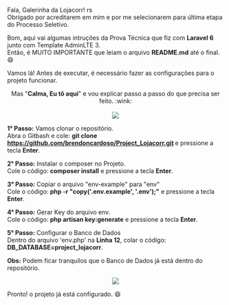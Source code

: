 Fala, Galerinha da Lojacorr! rs <br>
Obrigado por acreditarem em mim e por me selecionarem para última etapa do Processo Seletivo. 

Bom, aqui vai algumas intruções da Prova Técnica que fiz com <strong>Laravel 6</strong> junto com Template AdminLTE 3. <br>
Então, é MUITO IMPORTANTE que leiam o arquivo <strong>README.md</strong> até o final. :smile: 

Vamos lá! Antes de executar, é necessário fazer as configurações para o projeto funcionar. <br>

<p align="center">
   Mas "<strong>Calma, Eu tô aqui</strong>" e vou explicar passo a passo do que precisa ser feito. :wink: <br><br>
  <img src="https://i.pinimg.com/originals/b0/37/df/b037df079ca328b196300f3a24816e9c.gif" />
</p>

<strong>1° Passo:</strong> Vamos clonar o repositório. <br>
Abra o Gitbash e cole: <strong> git clone https://github.com/brendoncardoso/Project_Lojacorr.git </strong> e pressione a tecla <strong>Enter</strong>. 

<strong>2° Passo:</strong> Instalar o composer no Projeto. <br>
Cole o código: <strong>composer install</strong> e pressione a tecla <strong>Enter</strong>. 

<strong>3° Passo:</strong> Copiar o arquivo "env-example" para "env" <br>
Cole o código: <strong>php -r "copy('.env.example', '.env');"</strong> e pressione a tecla <strong>Enter</strong>.

<strong>4° Passo:</strong> Gerar Key do arquivo env. <br>
Cole o código: <strong>php artisan key:generate</strong> e pressione a tecla <strong>Enter</strong>.

<strong>5° Passo:</strong> Configurar o Banco de Dados <br>
Dentro do arquivo 'env.php' na <strong>Linha 12</strong>, colar o código: <strong>DB_DATABASE=project_lojacorr</strong>.

<strong>Obs:</strong> Podem ficar tranquilos que o Banco de Dados já está dentro do repositório.

<p align="center">
  <img src="https://i.pinimg.com/originals/b4/d0/bc/b4d0bc7a0a9a9d6f34274e7be5eabfe1.gif" />
</p>

Pronto! o projeto já está configurado. :smile:
